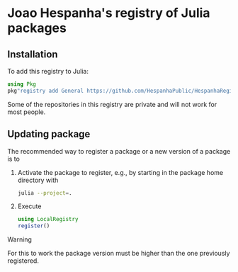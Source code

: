 # Joao Hespanha's registry of Julia packages 

## Installation

To add this registry to Julia:

```julia
using Pkg
pkg"registry add General https://github.com/HespanhaPublic/HespanhaRegistry.jl"
```

Some of the repositories in this registry are private and will not work for most people.

## Updating package

The recommended way to register a package or a new version of a package is to 

1) Activate the package to register, e.g., by starting in the package home directory with

   ```bash
   julia --project=.
   ```

2) Execute

   ```julia
   using LocalRegistry
   register()
   ```

> [!warning]
> For this to work the package version must be higher than the one previously registered.

